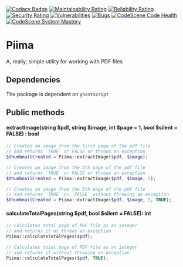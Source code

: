 [![Codacy Badge](https://api.codacy.com/project/badge/Grade/ba43186b78cd43729692f233847a7d4d)](https://app.codacy.com/gh/kristos80/piima?utm_source=github.com&utm_medium=referral&utm_content=kristos80/piima&utm_campaign=Badge_Grade_Settings)
[![Maintainability Rating](https://sonarcloud.io/api/project_badges/measure?project=kristos80_piima&metric=sqale_rating)](https://sonarcloud.io/dashboard?id=kristos80_piima)
[![Reliability Rating](https://sonarcloud.io/api/project_badges/measure?project=kristos80_piima&metric=reliability_rating)](https://sonarcloud.io/dashboard?id=kristos80_piima)
[![Security Rating](https://sonarcloud.io/api/project_badges/measure?project=kristos80_piima&metric=security_rating)](https://sonarcloud.io/dashboard?id=kristos80_piima)
[![Vulnerabilities](https://sonarcloud.io/api/project_badges/measure?project=kristos80_piima&metric=vulnerabilities)](https://sonarcloud.io/dashboard?id=kristos80_piima)
[![Bugs](https://sonarcloud.io/api/project_badges/measure?project=kristos80_piima&metric=bugs)](https://sonarcloud.io/dashboard?id=kristos80_piima)
[![CodeScene Code Health](https://codescene.io/projects/15605/status-badges/code-health)](https://codescene.io/projects/15605) 
[![CodeScene System Mastery](https://codescene.io/projects/15605/status-badges/system-mastery)](https://codescene.io/projects/15605)

# Piima
A, really, simple utility for working with PDF files

## Dependencies
The package is dependent on `ghostscript` 

## Public methods

#### extractImage(string $pdf, string $image, int $page = 1, bool $silent = FALSE) : bool
```PHP
// Creates an image from the first page of the pdf file 
// and returns `TRUE` or FALSE or throws an exception 
$thumbnailCreated = Piima::extractImage($pdf, $image);

// Creates an image from the 5th page of the pdf file 
// and returns `TRUE` or FALSE or throws an exception 
$thumbnailCreated = Piima::extractImage($pdf, $image, 5);

// Creates an image from the 5th page of the pdf file 
// and returns `TRUE` or `FALSE` without throwing an exception
$thumbnailCreated = Piima::extractImage($pdf, $image, 5, TRUE);
```

#### calculateTotalPages(string $pdf, bool $silent = FALSE): int
```PHP
// Calculates total page of PDF file as an integer
// and returns it or throws an exception
Piima::calculateTotalPages($pdf);

// Calculates total page of PDF file as an integer
// and returns it without throwing an exception
Piima::calculateTotalPages($pdf, TRUE);
```
